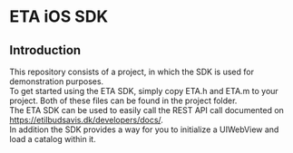 ETA iOS SDK
===========

Introduction
------------

This repository consists of a project, in which the SDK is used for demonstration purposes.  
To get started using the ETA SDK, simply copy ETA.h and ETA.m to your project. Both of these files can be found in the project folder.  
The ETA SDK can be used to easily call the REST API call documented on https://etilbudsavis.dk/developers/docs/.  
In addition the SDK provides a way for you to initialize a UIWebView and load a catalog within it.

